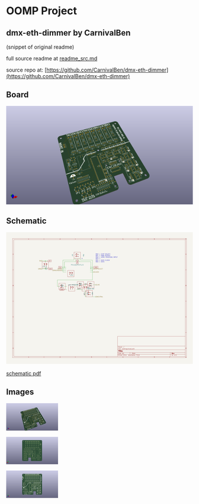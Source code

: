 # OOMP Project  
## dmx-eth-dimmer  by CarnivalBen  
  
(snippet of original readme)  
  
  
  full source readme at [readme_src.md](readme_src.md)  
  
source repo at: [https://github.com/CarnivalBen/dmx-eth-dimmer](https://github.com/CarnivalBen/dmx-eth-dimmer)  
## Board  
  
[![working_3d.png](working_3d_600.png)](working_3d.png)  
## Schematic  
  
[![working_schematic.png](working_schematic_600.png)](working_schematic.png)  
  
[schematic pdf](working_schematic.pdf)  
## Images  
  
[![working_3d.png](working_3d_140.png)](working_3d.png)  
  
[![working_3d_back.png](working_3d_back_140.png)](working_3d_back.png)  
  
[![working_3d_front.png](working_3d_front_140.png)](working_3d_front.png)  
